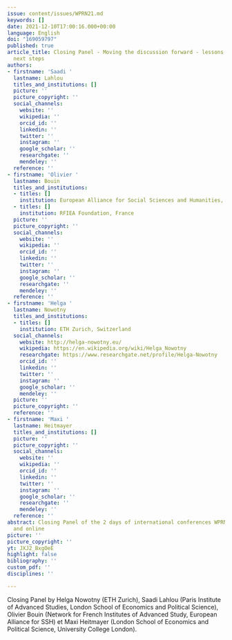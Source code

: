 ```yaml
---
issue: content/issues/WPRN21.md
keywords: []
date: 2021-12-10T17:00:16.000+00:00
language: English
doi: "169059797"
published: true
article_title: Closing Panel - Moving the discussion forward - lessons learned and
  next steps
authors:
- firstname: 'Saadi '
  lastname: Lahlou
  titles_and_institutions: []
  picture: ''
  picture_copyright: ''
  social_channels:
    website: ''
    wikipedia: ''
    orcid_id: ''
    linkedin: ''
    twitter: ''
    instagram: ''
    google_scholar: ''
    researchgate: ''
    mendeley: ''
  reference: ''
- firstname: 'Olivier '
  lastname: Bouin
  titles_and_institutions:
  - titles: []
    institution: European Alliance for Social Sciences and Humanities, France
  - titles: []
    institution: RFIEA Foundation, France
  picture: ''
  picture_copyright: ''
  social_channels:
    website: ''
    wikipedia: ''
    orcid_id: ''
    linkedin: ''
    twitter: ''
    instagram: ''
    google_scholar: ''
    researchgate: ''
    mendeley: ''
  reference: ''
- firstname: 'Helga '
  lastname: Nowotny
  titles_and_institutions:
  - titles: []
    institution: ETH Zurich, Switzerland
  social_channels:
    website: http://helga-nowotny.eu/
    wikipedia: https://en.wikipedia.org/wiki/Helga_Nowotny
    researchgate: https://www.researchgate.net/profile/Helga-Nowotny
    orcid_id: ''
    linkedin: ''
    twitter: ''
    instagram: ''
    google_scholar: ''
    mendeley: ''
  picture: ''
  picture_copyright: ''
  reference: ''
- firstname: 'Maxi '
  lastname: Heitmayer
  titles_and_institutions: []
  picture: ''
  picture_copyright: ''
  social_channels:
    website: ''
    wikipedia: ''
    orcid_id: ''
    linkedin: ''
    twitter: ''
    instagram: ''
    google_scholar: ''
    researchgate: ''
    mendeley: ''
  reference: ''
abstract: Closing Panel of the 2 days of international conferences WPRN 21 in Paris
  and online
picture: ''
picture_copyright: ''
yt: JXJ2_BxgOeE
highlight: false
bibliography: ''
custom_pdf: ''
disciplines: ''

---
```

Closing Panel by Helga Nowotny (ETH Zurich), Saadi Lahlou (Paris Institute of Advanced Studies, London School of Economics and Political Science), Olivier Bouin (Network for French Institutes of Advanced Study, European Alliance for SSH) et Maxi Heitmayer (London School of Economics and Political Science, University College London).

<Youtube yt="JXJ2_BxgOeE" caption="Closing Panel: Moving the discussion forward - lessons learned and next steps"></Youtube>